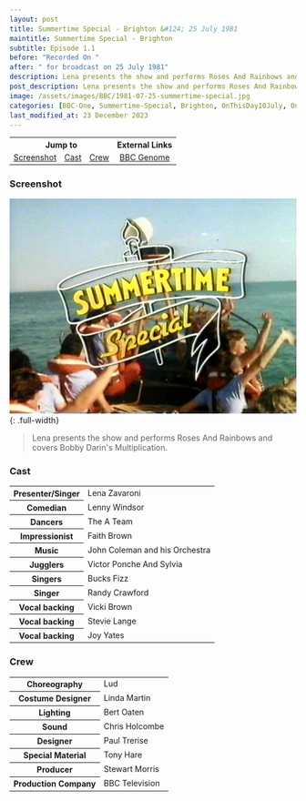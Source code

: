 ```yaml
---
layout: post
title: Summertime Special - Brighton &#124; 25 July 1981
maintitle: Summertime Special - Brighton
subtitle: Episode 1.1
before: "Recorded On "
after: " for broadcast on 25 July 1981"
description: Lena presents the show and performs Roses And Rainbows and covers Bobby Darin’s Multiplication.
post_description: Lena presents the show and performs Roses And Rainbows and covers Bobby Darin’s Multiplication.
image: /assets/images/BBC/1981-07-25-summertime-special.jpg
categories: [BBC-One, Summertime-Special, Brighton, OnThisDay10July, OnThisDay25July]
last_modified_at: 23 December 2023
---
```


<table style="text-align:center;">
<tr>
<th colspan="3">Jump to</th>
<th colspan="2">External Links</th>
</tr>

<tr>
<td><a href="#screenshot">Screenshot</a></td>
<td><a href="#cast">Cast</a></td>
<td><a href="#crew">Crew</a></td>
<td><a href="https://genome.ch.bbc.co.uk/schedules/bbcone/london/1981-07-25#at-20.20">BBC Genome</a></td>
</tr>
</table>

### Screenshot
![Screenshot of Programme ID For Summertime Special](/assets/images/BBC/1981-07-25-summertime-special.jpg){: .full-width}

> Lena presents the show and performs Roses And Rainbows and covers Bobby Darin's Multiplication.

### Cast
<table>
<tr><th>Presenter&#47;Singer</th><td>Lena Zavaroni</td></tr>
<tr><th>Comedian</th><td>Lenny Windsor</td></tr>
<tr><th>Dancers</th><td>The A Team</td></tr>
<tr><th>Impressionist</th><td>Faith Brown</td></tr>
<tr><th>Music</th><td>John Coleman and his Orchestra</td></tr>
<tr><th>Jugglers</th><td>Victor Ponche And Sylvia</td></tr>
<tr><th>Singers</th><td>Bucks Fizz</td></tr>
<tr><th>Singer</th><td>Randy Crawford</td></tr>
<tr><th>Vocal backing</th><td>Vicki Brown</td></tr>
<tr><th>Vocal backing</th><td>Stevie Lange</td></tr>
<tr><th>Vocal backing</th><td>Joy Yates</td></tr>
</table>

### Crew
<table>
<tr><th>Choreography</th><td>Lud</td></tr>
<tr><th>Costume Designer</th><td>Linda Martin</td></tr>
<tr><th>Lighting</th><td>Bert Oaten</td></tr>
<tr><th>Sound</th><td>Chris Holcombe</td></tr>
<tr><th>Designer</th><td>Paul Trerise</td></tr>
<tr><th>Special Material</th><td>Tony Hare</td></tr>
<tr><th>Producer</th><td>Stewart Morris</td></tr>
<tr><th>Production Company</th><td>BBC Television</td></tr>
</table>

